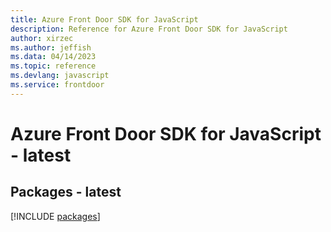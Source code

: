 ```yaml
---
title: Azure Front Door SDK for JavaScript
description: Reference for Azure Front Door SDK for JavaScript
author: xirzec
ms.author: jeffish
ms.data: 04/14/2023
ms.topic: reference
ms.devlang: javascript
ms.service: frontdoor
---
```

# Azure Front Door SDK for JavaScript - latest
## Packages - latest
[!INCLUDE [packages](front-door-index.md)]